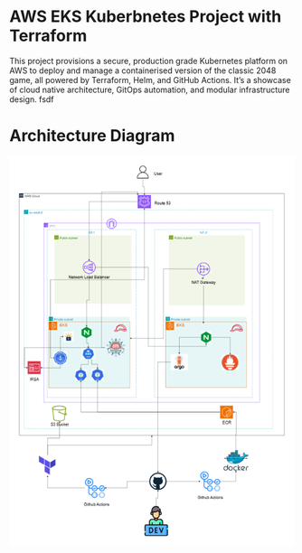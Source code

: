 # AWS EKS Kuberbnetes Project with Terraform

This project provisions a secure, production grade Kubernetes platform on AWS to deploy and manage a containerised version of the classic 2048 game, all powered by Terraform, Helm, and GitHub Actions. 
It’s a showcase of cloud native architecture, GitOps automation, and modular infrastructure design.
fsdf

# Architecture Diagram
![alt text!](/img/EKS_ARCH.png)